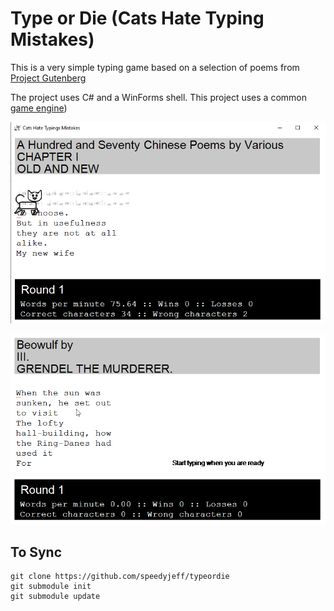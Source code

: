 # Type or Die (Cats Hate Typing Mistakes)

This is a very simple typing game based on a selection of poems from [Project Gutenberg](http://www.gutenberg.org/)

The project uses C# and a WinForms shell.  This project uses a common [game engine](https://github.com/speedyjeff/engine))

![game play](https://github.com/speedyjeff/TypeOrDie/blob/master/TypeOrDie/Media/gameplay.png)

![game play live](https://github.com/speedyjeff/TypeOrDie/blob/master/TypeOrDie/Media/typing.gif)


## To Sync

```
git clone https://github.com/speedyjeff/typeordie
git submodule init
git submodule update
```
